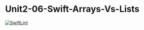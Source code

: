 # Unit2-06-Swift-Arrays-Vs-Lists
[![SwiftLint](https://github.com/ICS4U-Programming-NoahS/Unit2-06-Swift-Arrays-Vs-Lists/workflows/SwiftLint/badge.svg)](https://github.com/ICS4U-Programming-NoahS/Unit2-06-Swift-Arrays-Vs-Lists/actions)
